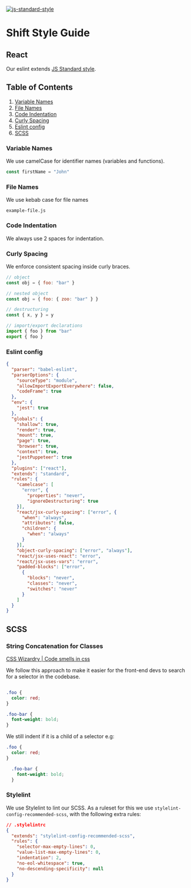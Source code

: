 [ ![js-standard-style](https://img.shields.io/badge/code%20style-standard-brightgreen.svg)](http://standardjs.com)
# Shift Style Guide
## React

Our eslint extends [JS Standard style](https://standardjs.com/). 

## Table of Contents

  1. [Variable Names](#variable-names)
  1. [File Names](#file-names)
  1. [Code Indentation](#code-indentation)
  1. [Curly Spacing](#curly-spacing)
  1. [Eslint config](#eslint-config)
  1. [SCSS](#scss)

### Variable Names

We use camelCase for identifier names (variables and functions).

```jsx
const firstName = "John"
```

### File Names

We use kebab case for file names

```example-file.js```

### Code Indentation

We always use 2 spaces for indentation.

### Curly Spacing

We enforce consistent spacing inside curly braces.

```jsx
// object
const obj = { foo: "bar" }

// nested object
const obj = { foo: { zoo: "bar" } }

// destructuring
const { x, y } = y

// import/export declarations
import { foo } from "bar"
export { foo }
```

### Eslint config

```json
{
  "parser": "babel-eslint",
  "parserOptions": {
    "sourceType": "module",
    "allowImportExportEverywhere": false,
    "codeFrame": true
  },
  "env": {
    "jest": true
  },
  "globals": {
    "shallow": true,
    "render": true,
    "mount": true,
    "page": true,
    "browser": true,
    "context": true,
    "jestPuppeteer": true
  },
  "plugins": ["react"],
  "extends": "standard",
  "rules": {
    "camelcase": [
      "error", {
        "properties": "never",
        "ignoreDestructuring": true
    }],
    "react/jsx-curly-spacing": ["error", {
      "when": "always",
      "attributes": false,
      "children": {
        "when": "always"
      }
    }],
    "object-curly-spacing": ["error", "always"],
    "react/jsx-uses-react": "error",
    "react/jsx-uses-vars": "error",
    "padded-blocks": ["error",
      {
        "blocks": "never",
        "classes": "never",
        "switches": "never"
      }
    ]
  }
}
```

## SCSS

### String Concatenation for Classes
[CSS Wizardry | Code smells in css](https://csswizardry.com/2017/02/code-smells-in-css-revisited/)

We follow this approach to make it easier for the front-end devs to search for a selector in the codebase.

```css

.foo {
  color: red;
}

.foo-bar {
  font-weight: bold;
}

```

We still indent if it is a child of a selector e.g:

```css
.foo {
  color: red;
}

  .foo-bar {
    font-weight: bold;
  }
```

### Stylelint

We use Stylelint to lint our SCSS.
As a ruleset for this we use `stylelint-config-recommended-scss`, with the following extra rules:

```json
// .stylelintrc
{
  "extends": "stylelint-config-recommended-scss",
  "rules": {
    "selector-max-empty-lines": 0,
    "value-list-max-empty-lines": 0,
    "indentation": 2,
    "no-eol-whitespace": true,
    "no-descending-specificity": null
  }
}
```

